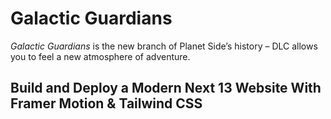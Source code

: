 # Galactic Guardians

_Galactic Guardians_ is the new branch of Planet Side’s history – DLC allows you to feel a new atmosphere of adventure.

## Build and Deploy a Modern Next 13 Website With Framer Motion & Tailwind CSS
